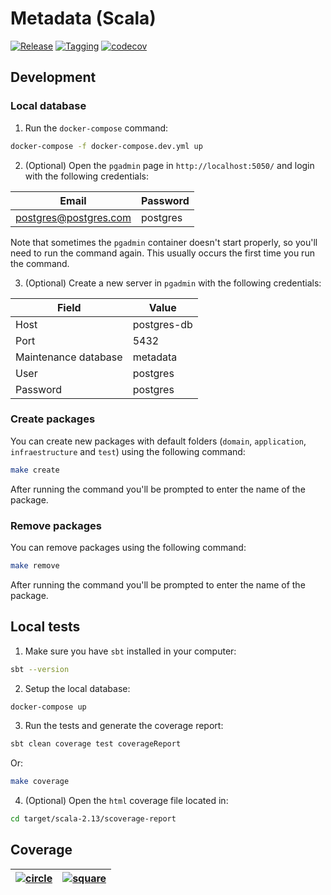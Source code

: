 # Metadata (Scala)

[![Release](https://github.com/hawks-atlanta/metadata-scala/actions/workflows/release.yaml/badge.svg?branch=main)](https://github.com/hawks-atlanta/metadata-scala/actions/workflows/release.yaml)
[![Tagging](https://github.com/hawks-atlanta/metadata-scala/actions/workflows/tagging.yaml/badge.svg?branch=dev)](https://github.com/hawks-atlanta/metadata-scala/actions/workflows/tagging.yaml)
[![codecov](https://codecov.io/gh/hawks-atlanta/metadata-scala/graph/badge.svg?token=M9CJCEEIBK)](https://codecov.io/gh/hawks-atlanta/metadata-scala)

## Development

### Local database

1. Run the `docker-compose` command: 

```bash
docker-compose -f docker-compose.dev.yml up
```

2. (Optional) Open the `pgadmin` page in `http://localhost:5050/` and login with the following credentials:

| Email                 | Password |
| --------------------- | -------- |
| postgres@postgres.com | postgres |

Note that sometimes the `pgadmin` container doesn't start properly, so you'll need to run the command again. This usually occurs the first time you run the command.

3. (Optional) Create a new server in `pgadmin` with the following credentials:

| Field                | Value       |
|----------------------|-------------|
| Host                 | postgres-db |
| Port                 | 5432        |
| Maintenance database | metadata    |
| User                 | postgres    |
| Password             | postgres    |

### Create packages

You can create new packages with default folders (`domain`, `application`, `infraestructure` and `test`) using the following command:

```bash
make create
```

After running the command you'll be prompted to enter the name of the package.

### Remove packages

You can remove packages using the following command:

```bash
make remove
```

After running the command you'll be prompted to enter the name of the package.

## Local tests

1. Make sure you have `sbt` installed in your computer:

```bash
sbt --version
```

2. Setup the local database: 

```bash
docker-compose up
```

3. Run the tests and generate the coverage report:

```bash
sbt clean coverage test coverageReport
```

Or: 

```bash
make coverage
```

4. (Optional) Open the `html` coverage file located in:

```bash
cd target/scala-2.13/scoverage-report
```

## Coverage

| [![circle](https://codecov.io/gh/hawks-atlanta/metadata-scala/graphs/sunburst.svg?token=M9CJCEEIBK)](https://app.codecov.io/gh/hawks-atlanta/metadata-scala) | [![square](https://codecov.io/gh/hawks-atlanta/metadata-scala/graphs/tree.svg?token=M9CJCEEIBK)](https://app.codecov.io/gh/hawks-atlanta/metadata-scala) |
| ------------------------------------------------------------------------------------------------------------------------------------------------------------ | -------------------------------------------------------------------------------------------------------------------------------------------------------- |
